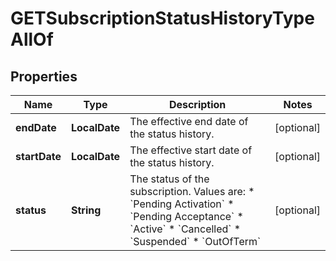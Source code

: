 

# GETSubscriptionStatusHistoryTypeAllOf


## Properties

| Name | Type | Description | Notes |
|------------ | ------------- | ------------- | -------------|
|**endDate** | **LocalDate** | The effective end date of the status history. |  [optional] |
|**startDate** | **LocalDate** | The effective start date of the status history. |  [optional] |
|**status** | **String** | The status of the subscription.  Values are:  * &#x60;Pending Activation&#x60; * &#x60;Pending Acceptance&#x60; * &#x60;Active&#x60; * &#x60;Cancelled&#x60; * &#x60;Suspended&#x60; * &#x60;OutOfTerm&#x60;  |  [optional] |



